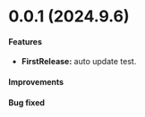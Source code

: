 # 0.0.1 (2024.9.6)

#### Features

- **FirstRelease:** auto update test.

#### Improvements

#### Bug fixed
